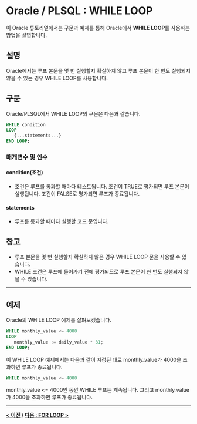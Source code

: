 # Oracle / PLSQL : WHILE LOOP

이 Oracle 튜토리얼에서는 구문과 예제를 통해 Oracle에서 **WHILE LOOP**를 사용하는 방법을 설명합니다.

## 설명
Oracle에서는 루프 본문을 몇 번 실행할지 확실하지 않고 루프 본문이 한 번도 실행되지 않을 수 있는 경우 WHILE LOOP를 사용합니다.

## 구문
Oracle/PLSQL에서 WHILE LOOP의 구문은 다음과 같습니다.
```sql
WHILE condition
LOOP
   {...statements...}
END LOOP;
```
### 매개변수 및 인수
#### **condition(조건)**
- 조건은 루프를 통과할 때마다 테스트됩니다. 조건이 TRUE로 평가되면 루프 본문이 실행됩니다. 조건이 FALSE로 평가되면 루프가 종료됩니다.
#### **statements**
- 루프를 통과할 때마다 실행할 코드 문입니다.

## 참고
- 루프 본문을 몇 번 실행할지 확실하지 않은 경우 WHILE LOOP 문을 사용할 수 있습니다.
- WHILE 조건은 루프에 들어가기 전에 평가되므로 루프 본문이 한 번도 실행되지 않을 수 있습니다.

---
## 예제
Oracle의 WHILE LOOP 예제를 살펴보겠습니다.
```sql
WHILE monthly_value <= 4000
LOOP
   monthly_value := daily_value * 31;
END LOOP;
```
이 WHILE LOOP 예제에서는 다음과 같이 지정된 대로 monthly_value가 4000을 초과하면 루프가 종료됩니다.
```sql
WHILE monthly_value <= 4000
```
monthly_value <= 4000인 동안 WHILE 루프는 계속됩니다. 그리고 monthly_value가 4000을 초과하면 루프가 종료됩니다.

---
**[< 이전](IF-THEN-ELSE.md) / [다음 : FOR LOOP >](FOR_LOOP.md)**